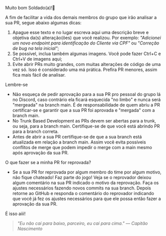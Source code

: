 Muito bom Soldado(a)!🫡

A fim de facilitar a vida dos demais membros do grupo que irão analisar a sua PR, segue abaixo algumas dicas:

1. Apague esse texto e no lugar escreva aqui uma descrição breve e objetiva da(s) alteração(ões) que você realizou. Por exemplo: *"Adicionei um novo endpoint para identificação do Cliente via CPF"* ou *"Correção de bug na tela inicial"*;
2. Se possível, inclua também algumas imagens. Você pode fazer Ctrl+C e Ctrl+V de imagens aqui;
3. Evite abrir PRs muito grandes, com muitas alterações de código de uma vez só. Isso é considerado uma má prática. Prefira PR menores, assim fica mais fácil de analisar.

Lembre-se
- Não esqueça de pedir aprovação para a sua PR pro pessoal do grupo lá no Discord, caso contrário ela ficará esquecida "no limbo" e nunca será "mergeada" na branch main. É de responsabilidade de quem abriu a PR certificar-se e garantir que a sua PR foi aprovada e "mergada" com a branch main.
- No Trunk Based Development as PRs devem ser abertas para a trunk, ou seja, para a branch main. Certifique-se de que você está abrindo PR para a branch correta.
- Antes de abrir a sua PR certifique-se de que a sua branch está atualizada em relação a branch main. Assim você evita possíveis conflitos de merge que podem impedir o merge com a main mesmo após aprovação da sua PR.

O que fazer se a minha PR for reprovada?
- Se a sua PR for reprovada por algum membro do time por algum motivo, não fique chateado! Faz parte do jogo! Veja se o reprovador deixou algum comentário na sua PR indicado o motivo da reprovação. Faça os ajustes necessários fazendo novos commits na sua branch. Depois retorne ao GitHub e responda o comentário do reprovador indicando que você já fez os ajustes necessários para que ele possa então fazer a aprovação da sua PR.

É isso aiii!

> _"Eu não caí para baixo, parceiro, eu caí para cima." — Capitão Nascimento_